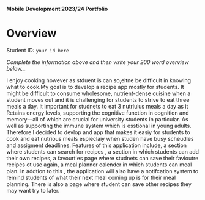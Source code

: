 **Mobile Development 2023/24 Portfolio**
# Overview

Student ID: `your id here`

_Complete the information above and then write your 200 word overview below.__

I enjoy cooking however as stduent is can so,eitne be difficult in knowing what to cook.My goal is to develop a recipe app mostly for students.  It might be difficult to consume wholesome, nutrient-dense cuisine when a student moves out and it is challenging for students to strive to eat three meals a day.  It important for studnets to eat 3 nutriuius meals a day  as  it Retains  energy levels, supporting the cognitive function in cognition and memory—all of which are crucial for university students in particular. As well as supporting the immune system which is esstional in young adults. Therefore I decided to devlop and app that makes it easiy for students to cook and eat nutrious meals espieclaiy when studen have busy  scheudles and assigment deadlines. Features of this application include, a section where students can search for recipes , a section in which students can add their own recipes, a favourties page where studnets can save their favioutre recipes ot use again, a meal planner calender in which students can meal plan. In addtion to this , the application will also have a notifcation system to remind students of what their next meal coming up is for their meal planning. There is also a  page where student can save other recipes they may want try to later. 
